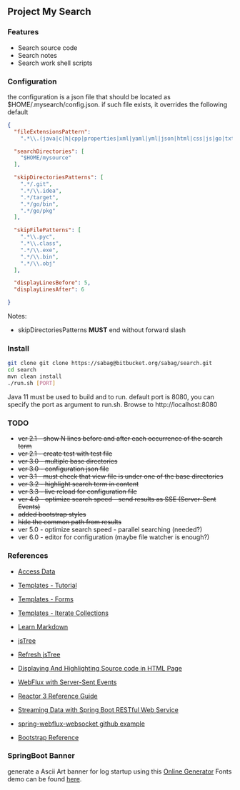 ## Project My Search


### Features
- Search source code
- Search notes
- Search work shell scripts


### Configuration
the configuration is a json file that should be located as $HOME/.mysearch/config.json.
if such file exists, it overrides the following default
```json
{
  "fileExtensionsPattern":
    ".*\\.(java|c|h|cpp|properties|xml|yaml|yml|json|html|css|js|go|txt|sql|sh|py|proto|md|jsp|jspf|csv)",

  "searchDirectories": [
    "$HOME/mysource"
  ],

  "skipDirectoriesPatterns": [
    ".*/.git",
    ".*/\\.idea",
    ".*/target",
    ".*/go/bin",
    ".*/go/pkg"
  ],

  "skipFilePatterns": [
    ".*\\.pyc",
    ".*\\.class",
    ".*/\\.exe",
    ".*/\\.bin",
    ".*/\\.obj"
  ],

  "displayLinesBefore": 5,
  "displayLinesAfter": 6

}
```
Notes:
- skipDirectoriesPatterns **MUST** end without forward slash


### Install
```bash
git clone git clone https://sabag@bitbucket.org/sabag/search.git
cd search
mvn clean install
./run.sh [PORT]
```
Java 11 must be used to build and to run.
default port is 8080, you can specify the port as argument to run.sh.
Browse to http://localhost:8080



### TODO
* ~~ver 2.1 - show N lines before and after each occurrence of the search term~~
* ~~ver 2.1 - create test with test file~~
* ~~ver 3.0 - multiple base directories~~
* ~~ver 3.0 - configuration json file~~
* ~~ver 3.1 - must check that view file is under one of the base directories~~
* ~~ver 3.2 - highlight search term in content~~
* ~~ver 3.3 - live reload for configuration file~~
* ~~ver 4.0 - optimize search speed - send results as SSE (Server-Sent Events)~~
* ~~added bootstrap styles~~ 
* ~~hide the common path from results~~
* ver 5.0 - optimize search speed - parallel searching (needed?)
* ver 6.0 - editor for configuration (maybe file watcher is enough?)


### References

* [Access Data](https://www.thymeleaf.org/doc/articles/springmvcaccessdata.html)
* [Templates - Tutorial](https://www.thymeleaf.org/doc/tutorials/2.1/usingthymeleaf.html#inlining)
* [Templates - Forms](https://attacomsian.com/blog/spring-boot-thymeleaf-form-handling)
* [Templates - Iterate Collections](https://attacomsian.com/blog/thymeleaf-iterate-map-list-set-array)
* [Learn Markdown](https://bitbucket.org/tutorials/markdowndemo)

* [jsTree](https://www.jstree.com/)
* [Refresh jsTree](https://exceptionshub.com/how-can-i-refresh-the-contents-of-a-jstree.html)
* [Displaying And Highlighting Source code in HTML Page](http://qnimate.com/displaying-and-highlighting-source-code-in-html-page/)

* [WebFlux with Server-Sent Events](https://mkyong.com/spring-boot/spring-boot-webflux-server-sent-events-example/)
* [Reactor 3 Reference Guide](https://projectreactor.io/docs/core/release/reference/index.html)
* [Streaming Data with Spring Boot RESTful Web Service](https://technicalsand.com/streaming-data-spring-boot-restful-web-service/)
* [spring-webflux-websocket github example](https://github.com/atilio-araujo/spring-webflux-websocket)

* [Bootstrap Reference](https://getbootstrap.com/docs/4.0/components/buttons)


### SpringBoot Banner
generate a Ascii Art banner for log startup using this [Online Generator](https://springhow.com/spring-boot-banner-generator/) 
Fonts demo can be found [here](http://www.figlet.org/examples.html).

